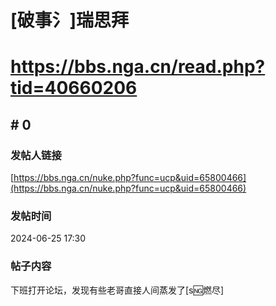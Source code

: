 # [破事氵]瑞思拜
# https://bbs.nga.cn/read.php?tid=40660206

## \# 0
### 发帖人链接
[https://bbs.nga.cn/nuke.php?func=ucp&uid=65800466](https://bbs.nga.cn/nuke.php?func=ucp&uid=65800466)
### 发帖时间
2024-06-25 17:30
### 帖子内容
下班打开论坛，发现有些老哥直接人间蒸发了[s:ng:燃尽]
